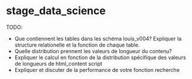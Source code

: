 # stage_data_science

TODO:

- Que contiennent les tables dans les schéma louis_v004? Expliquer la structure relationelle et la fonction de chaque table.
- Quelle distribution prennent les valeurs de longueur du contenu?
- Expliquer le calcul en fonction de la distribution spécifique des valeurs de longueurs de html_content script
- Expliquer et discuter de la performance de votre fonction recherche
